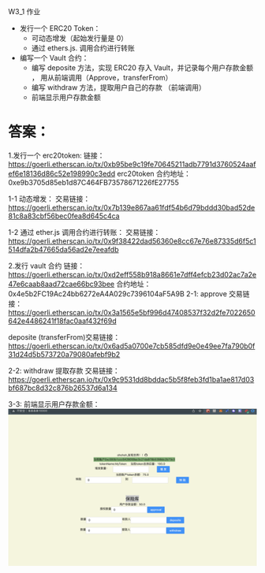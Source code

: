 W3_1 作业

- 发⾏⼀个 ERC20 Token：
  - 可动态增发（起始发⾏量是 0）
  - 通过 ethers.js. 调⽤合约进⾏转账
- 编写⼀个 Vault 合约：
  - 编写 deposite ⽅法，实现 ERC20 存⼊ Vault，并记录每个⽤户存款⾦额 ， ⽤从前端调⽤（Approve，transferFrom）
  - 编写 withdraw ⽅法，提取⽤户⾃⼰的存款 （前端调⽤）
  - 前端显示⽤户存款⾦额

# 答案：

1.发行一个 erc20token:
链接：https://goerli.etherscan.io/tx/0xb95be9c19fe70645211adb7791d3760524aafef6e18136d86c52e198990c3edd
erc20token
合约地址：
0xe9b3705d85eb1d87C464FB73578671226fE27755

1-1 动态增发：
交易链接：
https://goerli.etherscan.io/tx/0x7b139e867aa61fdf54b6d79bddd30bad52de81c8a83cbf56bec0fea8d645c4ca

1-2 通过 ether.js 调用合约进行转账：
交易链接：
https://goerli.etherscan.io/tx/0x9f38422dad56360e8cc67e76e87335d6f5c1514dfa2b47665da56ad2e7eeafdb

2.发行 vault 合约
链接：https://goerli.etherscan.io/tx/0xd2eff558b918a8661e7dff4efcb23d02ac7a2e47e6caab8aad72cae66bc93bee
合约地址：
0x4e5b2FC19Ac24bb6272eA4A029c7396104aF5A9B
2-1:
approve 交易链接：
https://goerli.etherscan.io/tx/0x3a1565e5bf996d47408537f32d2fe7022650642e4486241f18fac0aaf432f69d

deposite (transferFrom)交易链接：
https://goerli.etherscan.io/tx/0x6ad5a0700e7cb585dfd9e0e49ee7fa790b0f31d24d5b573720a79080afebf9b2

2-2:
withdraw 提取存款 交易链接：
https://goerli.etherscan.io/tx/0x9c9531dd8bddac5b5f8feb3fd1ba1ae817d03bf687bc8d32c876b26537d6a134

3-3:
前端显示⽤户存款⾦额：
![metamask](https://github.com/JSjump/w3-1/blob/master/imgs/1.png?raw=true)
